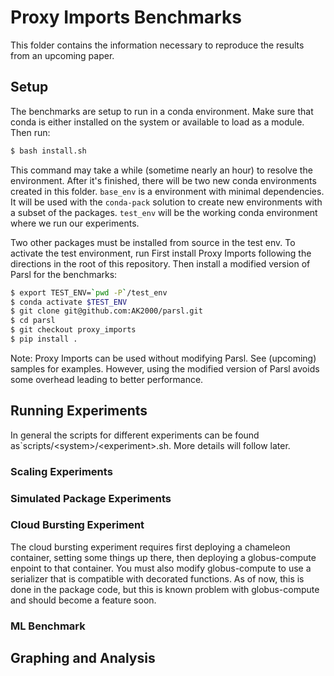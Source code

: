 # Proxy Imports Benchmarks
This folder contains the information necessary to reproduce the results from an upcoming paper. 

## Setup
The benchmarks are setup to run in a conda environment. Make sure that conda is either installed on the system or available to load as a module. Then run:
```bash
$ bash install.sh
```
This command may take a while (sometime nearly an hour) to resolve the environment. After it's finished, there will be two new conda environments created in this folder. `base_env` is a environment with minimal dependencies. It will be used with the `conda-pack` solution to create new environments with a subset of the packages. `test_env` will be the working conda environment where we run our experiments.

Two other packages must be installed from source in the test env. To activate the test environment, run  First install Proxy Imports following the directions in the root of this repository. Then install a modified version of Parsl for the benchmarks:

```bash
$ export TEST_ENV=`pwd -P`/test_env
$ conda activate $TEST_ENV
$ git clone git@github.com:AK2000/parsl.git
$ cd parsl
$ git checkout proxy_imports
$ pip install .
```
Note: Proxy Imports can be used without modifying Parsl. See (upcoming) samples for examples. However, using the modified version of Parsl avoids some overhead leading to better performance.

## Running Experiments

In general the scripts for different experiments can be found as`scripts/\<system\>/\<experiment\>.sh. More details will follow later.

### Scaling Experiments

### Simulated Package Experiments

### Cloud Bursting Experiment
The cloud bursting experiment requires first deploying a chameleon container, setting some things up there, then deploying a globus-compute enpoint to that container. You must also modify globus-compute to use a serializer that is compatible with decorated functions. As of now, this is done in the package code, but this is known problem with globus-compute and should become a feature soon.

### ML Benchmark

## Graphing and Analysis
